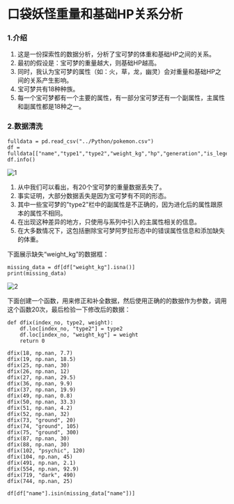 # 口袋妖怪重量和基础HP关系分析
### 1.介绍
1. 这是一份探索性的数据分析，分析了宝可梦的体重和基础HP之间的关系。
2. 最初的假设是：宝可梦的重量越大，则基础HP越高。
3. 同时，我认为宝可梦的属性（如：火，草，龙，幽灵）会对重量和基础HP之间的关系产生影响。
4. 宝可梦共有18种种族。
5. 每一个宝可梦都有一个主要的属性，有一部分宝可梦还有一个副属性，主属性和副属性都是18种之一。
### 2.数据清洗
    fulldata = pd.read_csv("../Python/pokemon.csv")
    df = fulldata[["name","type1","type2","weight_kg","hp","generation","is_legendary"]].copy()
    df.info()

![1](https://github.com/WangXueFei11/homework/assets/144666483/63566b1f-3009-4c8f-841b-3273596ad769)

1. 从中我们可以看出，有20个宝可梦的重量数据丢失了。
2. 事实证明，大部分数据丢失是因为宝可梦有不同的形态。
3. 其中一些宝可梦的"type2"栏中的副属性是不正确的，因为进化后的属性跟原本的属性不相同。
4. 在出现这种差异的地方，只使用与系列中引入的主属性相关的信息。
5. 在大多数情况下，这包括删除宝可梦阿罗拉形态中的错误属性信息和添加缺失的体重。

下面展示缺失“weight_kg”的数据框：

    missing_data = df[df["weight_kg"].isna()]
    print(missing_data)

![2](https://github.com/WangXueFei11/homework/assets/144666483/401c6744-7c4b-45c3-aae0-bba4840f1ead)

下面创建一个函数，用来修正和补全数据，然后使用正确的的数据作为参数，调用这个函数20次，最后检验一下修改后的数据：

    def dfix(index_no, type2, weight):
        df.loc[index_no, "type2"] = type2
        df.loc[index_no, "weight_kg"] = weight
        return 0
    
    dfix(18, np.nan, 7.7)
    dfix(19, np.nan, 18.5)
    dfix(25, np.nan, 30)
    dfix(26, np.nan, 12)
    dfix(27, np.nan, 29.5)
    dfix(36, np.nan, 9.9)
    dfix(37, np.nan, 19.9)
    dfix(49, np.nan, 0.8)
    dfix(50, np.nan, 33.3)
    dfix(51, np.nan, 4.2)
    dfix(52, np.nan, 32)
    dfix(73, "ground", 20)
    dfix(74, "ground", 105)
    dfix(75, "ground", 300)
    dfix(87, np.nan, 30)
    dfix(88, np.nan, 30)
    dfix(102, "psychic", 120)
    dfix(104, np.nan, 45)
    dfix(491, np.nan, 2.1)
    dfix(554, np.nan, 92.9)
    dfix(719, "dark", 490)
    dfix(744, np.nan, 25)

    df[df["name"].isin(missing_data["name"])]
